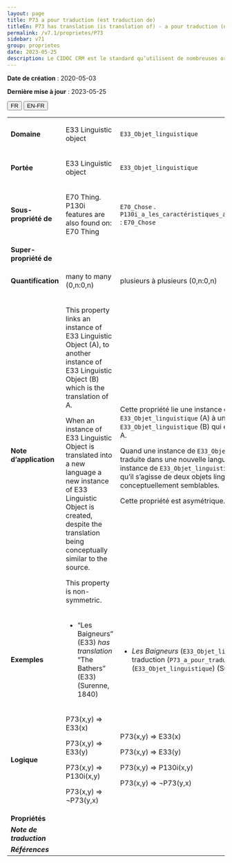 ```yaml
---
layout: page
title: P73 a pour traduction (est traduction de)
titleEn: P73 has translation (is translation of) - a pour traduction (est traduction de)
permalink: /v7.1/proprietes/P73
sidebar: v71
group: proprietes
date: 2023-05-25
description: Le CIDOC CRM est le standard qu’utilisent de nombreuses organisations pour l’échange et l’intégration de jeux de données et de spécifications patrimoniales. Il est développé et maintenu à jour exclusivement en anglais par le CRM SIG, un sous-groupe du Conseil international des musées (ICOM). Ceci est une traduction officielle en français développée par la Traduction en français du CIDOC CRM, une initiative qui offre une version française à jour et accessible ouvertement et gratuitement du standard CIDOC CRM et en démocratise l'usage dans la communauté patrimoniale francophone. ------------ The CIDOC CRM is the standard used by many heritage organizations for the exchange and integration of museum collection datasets and specifications. It is developed and maintained exclusively in English by the CRM SIG, a subgroup of the International Council of Museums (ICOM). This is an official translation developed by the Traduction en français du CIDOC CRM, an initiative offering an open, up-to-date, and free French version of the CIDOC CRM standard, and democratizing its use in the francophone heritage community.
---
```


**Date de création** : 2020-05-03

**Dernière mise à jour** : 2023-05-25

<div class="lang-buttons">
 <button id="fr" class="activate">FR</button>
 <button id="en-fr">EN-FR</button>
</div>

<table>
<tbody>
<tr>
<td><strong>Domaine</strong></td>
<td class="en">
<p>E33 Linguistic object</p>
</td>
<td>
<p><code class="language-plaintext highlighter-rouge">E33_Objet_linguistique</code></p>
</td>
</tr>
<tr>
<td><strong>Portée</strong></td>
<td class="en">
<p>E33 Linguistic object</p>
</td>
<td>
<p><code class="language-plaintext highlighter-rouge">E33_Objet_linguistique</code></p>
</td>
</tr>
<tr>
<td><strong>Sous-propriété de</strong></td>
<td class="en">
<p>E70 Thing. P130i features are also found on: E70 Thing</p>
</td>
<td>
<p><code class="language-plaintext highlighter-rouge">E70_Chose</code> . <code class="language-plaintext highlighter-rouge">P130i_a_les_caractéristiques_aussi_présentes_sur</code> : <code class="language-plaintext highlighter-rouge">E70_Chose</code></p>
</td>
</tr>
<tr>
<td><strong>Super-propriété de</strong></td>
<td class="en">
</td>
<td>
</td>
</tr>
<tr>
<td><strong>Quantification</strong></td>
<td class="en">
<p>many to many (0,n:0,n)</p>
</td>
<td>
<p>plusieurs à plusieurs (0,n:0,n)</p>
</td>
</tr>
<tr>
<td><strong>Note d’application</strong></td>
<td class="en">
<p>This property links an instance of E33 Linguistic Object (A), to another instance of E33 Linguistic Object (B) which is the translation of A.</p>
<p>When an instance of E33 Linguistic Object is translated into a new language a new instance of E33 Linguistic Object is created, despite the translation being conceptually similar to the source.</p>
<p>This property is non-symmetric.</p>
</td>
<td>
<p>Cette propriété lie une instance de <code class="language-plaintext highlighter-rouge">E33_Objet_linguistique</code> (A) à une autre instance de <code class="language-plaintext highlighter-rouge">E33_Objet_linguistique</code> (B) qui est la traduction de A.</p>
<p>Quand une instance de <code class="language-plaintext highlighter-rouge">E33_Objet_linguistique</code> est traduite dans une nouvelle langue, une nouvelle instance de <code class="language-plaintext highlighter-rouge">E33_Objet_linguistique</code> est créée, bien qu’il s’agisse de deux objets linguistiques conceptuellement semblables.</p>
<p>Cette propriété est asymétrique.</p>
</td>
</tr>
<tr>
<td><strong>Exemples</strong></td>
<td class="en">
<ul>
<li><p>“Les Baigneurs” (E33) <em>has translation</em> “The Bathers” (E33) (Surenne, 1840)</p>
</li>
</ul>
</td>
<td>
<ul>
<li><p><em>Les Baigneurs</em> (<code class="language-plaintext highlighter-rouge">E33_Objet_linguistique</code>) a pour traduction (<code class="language-plaintext highlighter-rouge">P73_a_pour_traduction</code>) <em>The Bathers</em> (<code class="language-plaintext highlighter-rouge">E33_Objet_linguistique</code>) (Surenne, 1840)</p>
</li>
</ul>
</td>
</tr>
<tr>
<td><strong>Logique</strong></td>
<td class="en">
<p>P73(x,y) ⇒ E33(x)</p>
<p>P73(x,y) ⇒ E33(y) </p>
<p>P73(x,y) ⇒ P130i(x,y)</p>
<p>P73(x,y) ⇒ ¬P73(y,x)</p>
</td>
<td>
<p>P73(x,y) ⇒ E33(x)</p>
<p>P73(x,y) ⇒ E33(y) </p>
<p>P73(x,y) ⇒ P130i(x,y)</p>
<p>P73(x,y) ⇒ ¬P73(y,x)</p>
</td>
</tr>
<tr>
<td><strong>Propriétés</strong></td>
<td class="en">
</td>
<td>
</td>
</tr>
<tr>
<td><strong><em>Note de traduction</em></strong></td>
<td colspan="2">
</td>
</tr>
<tr>
<td><strong><em>Références</em></strong></td>
<td colspan="2">
</td>
</tr>
</tbody>
</table>
